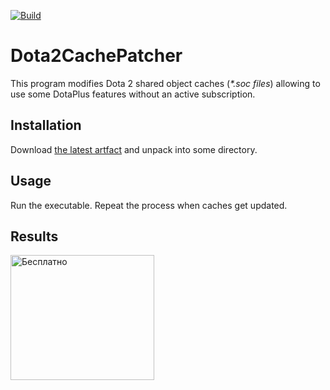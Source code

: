 [![Build](https://github.com/FedorAronov/Dota2CachePatcher/actions/workflows/build.yml/badge.svg)](https://github.com/FedorAronov/Dota2CachePatcher/actions/workflows/build.yml)

# Dota2CachePatcher
This program modifies Dota 2 shared object caches (*\*.soc files*) allowing to use some DotaPlus features without an active subscription.

## Installation
Download [the latest artfact](https://nightly.link/FedorAronov/Dota2CachePatcher/workflows/build/master/Dota2CachePatcher.zip) and unpack into some directory.

## Usage
Run the executable. Repeat the process when caches get updated.

## Results
<img src="https://c.tenor.com/J4KBZSb6CMcAAAAd/%D0%B1%D0%B5%D1%81%D0%BF%D0%BB%D0%B0%D1%82%D0%BD%D0%BE.gif" alt="Бесплатно" width="230" height="200"/>

